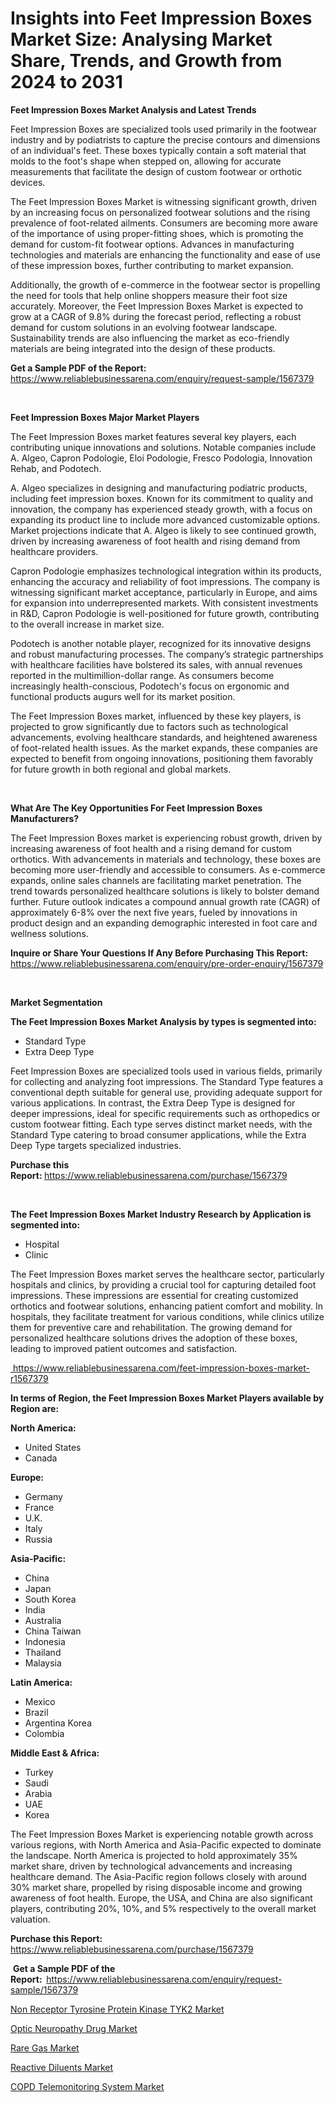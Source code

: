 <p><h1>Insights into Feet Impression Boxes Market Size: Analysing Market Share, Trends, and Growth from 2024 to 2031</h1></p><p><strong>Feet Impression Boxes Market Analysis and Latest Trends</strong></p>
<p><p>Feet Impression Boxes are specialized tools used primarily in the footwear industry and by podiatrists to capture the precise contours and dimensions of an individual's feet. These boxes typically contain a soft material that molds to the foot's shape when stepped on, allowing for accurate measurements that facilitate the design of custom footwear or orthotic devices.</p><p>The Feet Impression Boxes Market is witnessing significant growth, driven by an increasing focus on personalized footwear solutions and the rising prevalence of foot-related ailments. Consumers are becoming more aware of the importance of using proper-fitting shoes, which is promoting the demand for custom-fit footwear options. Advances in manufacturing technologies and materials are enhancing the functionality and ease of use of these impression boxes, further contributing to market expansion.</p><p>Additionally, the growth of e-commerce in the footwear sector is propelling the need for tools that help online shoppers measure their foot size accurately. Moreover, the Feet Impression Boxes Market is expected to grow at a CAGR of 9.8% during the forecast period, reflecting a robust demand for custom solutions in an evolving footwear landscape. Sustainability trends are also influencing the market as eco-friendly materials are being integrated into the design of these products.</p></p>
<p><strong>Get a Sample PDF of the Report:&nbsp;</strong> <a href="https://www.reliablebusinessarena.com/enquiry/request-sample/1567379">https://www.reliablebusinessarena.com/enquiry/request-sample/1567379</a></p>
<p>&nbsp;</p>
<p><strong>Feet Impression Boxes Major Market Players</strong></p>
<p><p>The Feet Impression Boxes market features several key players, each contributing unique innovations and solutions. Notable companies include A. Algeo, Capron Podologie, Eloi Podologie, Fresco Podologia, Innovation Rehab, and Podotech.</p><p>A. Algeo specializes in designing and manufacturing podiatric products, including feet impression boxes. Known for its commitment to quality and innovation, the company has experienced steady growth, with a focus on expanding its product line to include more advanced customizable options. Market projections indicate that A. Algeo is likely to see continued growth, driven by increasing awareness of foot health and rising demand from healthcare providers.</p><p>Capron Podologie emphasizes technological integration within its products, enhancing the accuracy and reliability of foot impressions. The company is witnessing significant market acceptance, particularly in Europe, and aims for expansion into underrepresented markets. With consistent investments in R&D, Capron Podologie is well-positioned for future growth, contributing to the overall increase in market size.</p><p>Podotech is another notable player, recognized for its innovative designs and robust manufacturing processes. The company’s strategic partnerships with healthcare facilities have bolstered its sales, with annual revenues reported in the multimillion-dollar range. As consumers become increasingly health-conscious, Podotech's focus on ergonomic and functional products augurs well for its market position.</p><p>The Feet Impression Boxes market, influenced by these key players, is projected to grow significantly due to factors such as technological advancements, evolving healthcare standards, and heightened awareness of foot-related health issues. As the market expands, these companies are expected to benefit from ongoing innovations, positioning them favorably for future growth in both regional and global markets.</p></p>
<p>&nbsp;</p>
<p><strong>What Are The Key Opportunities For Feet Impression Boxes Manufacturers?</strong></p>
<p><p>The Feet Impression Boxes market is experiencing robust growth, driven by increasing awareness of foot health and a rising demand for custom orthotics. With advancements in materials and technology, these boxes are becoming more user-friendly and accessible to consumers. As e-commerce expands, online sales channels are facilitating market penetration. The trend towards personalized healthcare solutions is likely to bolster demand further. Future outlook indicates a compound annual growth rate (CAGR) of approximately 6-8% over the next five years, fueled by innovations in product design and an expanding demographic interested in foot care and wellness solutions.</p></p>
<p><strong>Inquire or Share Your Questions If Any Before Purchasing This Report:</strong> <a href="https://www.reliablebusinessarena.com/enquiry/pre-order-enquiry/1567379">https://www.reliablebusinessarena.com/enquiry/pre-order-enquiry/1567379</a></p>
<p>&nbsp;</p>
<p><strong>Market Segmentation</strong></p>
<p><strong>The Feet Impression Boxes Market Analysis by types is segmented into:</strong></p>
<p><ul><li>Standard Type</li><li>Extra Deep Type</li></ul></p>
<p><p>Feet Impression Boxes are specialized tools used in various fields, primarily for collecting and analyzing foot impressions. The Standard Type features a conventional depth suitable for general use, providing adequate support for various applications. In contrast, the Extra Deep Type is designed for deeper impressions, ideal for specific requirements such as orthopedics or custom footwear fitting. Each type serves distinct market needs, with the Standard Type catering to broad consumer applications, while the Extra Deep Type targets specialized industries.</p></p>
<p><strong>Purchase this Report:&nbsp;</strong><a href="https://www.reliablebusinessarena.com/purchase/1567379">https://www.reliablebusinessarena.com/purchase/1567379</a></p>
<p>&nbsp;</p>
<p><strong>The Feet Impression Boxes Market Industry Research by Application is segmented into:</strong></p>
<p><ul><li>Hospital</li><li>Clinic</li></ul></p>
<p><p>The Feet Impression Boxes market serves the healthcare sector, particularly hospitals and clinics, by providing a crucial tool for capturing detailed foot impressions. These impressions are essential for creating customized orthotics and footwear solutions, enhancing patient comfort and mobility. In hospitals, they facilitate treatment for various conditions, while clinics utilize them for preventive care and rehabilitation. The growing demand for personalized healthcare solutions drives the adoption of these boxes, leading to improved patient outcomes and satisfaction.</p></p>
<p><a href="https://www.reliablebusinessarena.com/feet-impression-boxes-market-r1567379">&nbsp;https://www.reliablebusinessarena.com/feet-impression-boxes-market-r1567379</a></p>
<p><strong>In terms of Region, the Feet Impression Boxes Market Players available by Region are:</strong></p>
<p>
    <p> <strong> North America: </strong>
        <ul>
            <li>United States</li>
            <li>Canada</li>
        </ul>
        </p> 
    <p> <strong> Europe: </strong>
        <ul>
            <li>Germany</li>
            <li>France</li>
            <li>U.K.</li>
            <li>Italy</li>
            <li>Russia</li>
        </ul>
        </p> 
    <p> <strong> Asia-Pacific: </strong>
        <ul>
            <li>China</li>
            <li>Japan</li>
            <li>South Korea</li>
            <li>India</li>
            <li>Australia</li>
            <li>China Taiwan</li>
            <li>Indonesia</li>
            <li>Thailand</li>
            <li>Malaysia</li>
        </ul>
        </p> 
    <p> <strong> Latin America: </strong>
        <ul>
            <li>Mexico</li>
            <li>Brazil</li>
            <li>Argentina Korea</li>
            <li>Colombia</li>
        </ul>
        </p> 
    <p> <strong> Middle East & Africa: </strong>
        <ul>
            <li>Turkey</li>
            <li>Saudi</li>
            <li>Arabia</li>
            <li>UAE</li>
            <li>Korea</li>
        </ul>
    </p>
    </p>
<p><p>The Feet Impression Boxes Market is experiencing notable growth across various regions, with North America and Asia-Pacific expected to dominate the landscape. North America is projected to hold approximately 35% market share, driven by technological advancements and increasing healthcare demand. The Asia-Pacific region follows closely with around 30% market share, propelled by rising disposable income and growing awareness of foot health. Europe, the USA, and China are also significant players, contributing 20%, 10%, and 5% respectively to the overall market valuation.</p></p>
<p><strong>Purchase this Report: </strong><a href="https://www.reliablebusinessarena.com/purchase/1567379">https://www.reliablebusinessarena.com/purchase/1567379</a></p>
<p>&nbsp;<strong>Get a Sample PDF of the Report:&nbsp;&nbsp;</strong><a href="https://www.reliablebusinessarena.com/enquiry/request-sample/1567379">https://www.reliablebusinessarena.com/enquiry/request-sample/1567379</a></p>
<p><strong></strong></p>
<p><p><a href="https://medium.com/@maninajar/global-non-receptor-tyrosine-protein-kinase-tyk2-industry-types-applications-market-players-043233538e01?postPublishedType=repub">Non Receptor Tyrosine Protein Kinase TYK2 Market</a></p><p><a href="https://medium.com/@maninajar/future-of-innovation-global-optic-neuropathy-drug-market-growth-and-opportunities-2024-2031-901435fd9c29?postPublishedType=repub">Optic Neuropathy Drug Market</a></p><p><a href="https://www.linkedin.com/pulse/rare-gas-market-industry-trends-forecast-period-from-2024-2031-nftcc?trackingId=5XEGli8xSuGG%2Fvw%2BcU4Aig%3D%3D">Rare Gas Market</a></p><p><a href="https://www.linkedin.com/pulse/comprehensive-analysis-global-reactive-diluents-market-growth-x3jyc?trackingId=Ug35rVoqQtiDE84l0wP2HA%3D%3D">Reactive Diluents Market</a></p><p><a href="https://github.com/prosalinda88/Market-Research-Report-List-6/blob/main/copd-telemonitoring-system-market.md">COPD Telemonitoring System Market</a></p></p>